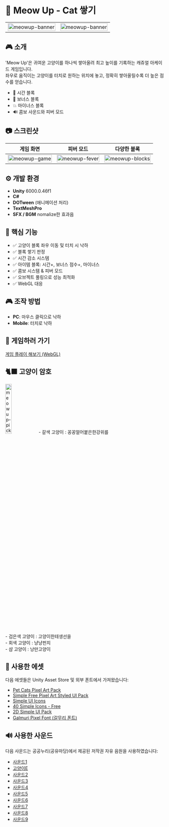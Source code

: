 # 🐾 Meow Up - Cat 쌓기

<table>
  <tr>
    <td width="50%">
       <img src="https://i.ibb.co/hFXmrhJF/meow-picture.png" alt="meowup-banner" width="100%">
    </td>
    <td>
    <img src="https://i.ibb.co/VpwbWYN9/meow-home.jpg" alt="meowup-banner" width="100%">
    </td>
  </tr>
</table>

## 🎮 소개
'Meow Up'은 귀여운 고양이를 하나씩 쌓아올려 최고 높이를 기록하는 캐쥬얼 아케이드 게임입니다.  
좌우로 움직이는 고양이를 터치로 원하는 위치에 놓고, 정확히 쌓아올릴수록 더 높은 점수를 얻습니다.

- 🌟 시간 블록
- 💎 보너스 블록
- 💥 마이너스 블록
- 🔊 콤보 사운드와 피버 모드

## 📷 스크린샷
| <div align="center">게임 화면</div> | <div align="center">피버 모드</div> | <div align="center">다양한 블록</div> |
|:--:|:--:|:--:|
| <div align="center"><img src="https://i.ibb.co/5gspKyL8/meow-game.jpg" alt="meowup-game" width="100%"></div> | <div align="center"><img src="https://i.ibb.co/tydm4jr/meow-fever.jpg" alt="meowup-fever" width="100%"></div> | <div align="center"><img src="https://i.ibb.co/fdfwZmtk/meow-blocks.jpg" alt="meowup-blocks" width="100%"></div> |



## ⚙️ 개발 환경
- **Unity** 6000.0.46f1
- **C#**
- **DOTween** (애니메이션 처리)
- **TextMeshPro**
- **SFX / BGM** nomalize한 효과음

## 🧱 핵심 기능
- ✅ 고양이 블록 좌우 이동 및 터치 시 낙하
- ✅ 블록 쌓기 판정
- ✅ 시간 감소 시스템
- ✅ 아이템 블록: 시간+, 보너스 점수+, 마이너스
- ✅ 콤보 시스템 & 피버 모드
- ✅ 오브젝트 풀링으로 성능 최적화
- ✅ WebGL 대응

## 🎮 조작 방법
- **PC**: 마우스 클릭으로 낙하
- **Mobile**: 터치로 낙하

## 🚀 게임하러 가기
[게임 플레이 해보기 (WebGL)](https://waterismul.github.io/meow-up-game/)

## 🐈‍⬛ 고양이 암호
<img src="https://i.ibb.co/gMn9cBWL/meow-pick.jpg" alt="meowup-pick" width="20%">
- 갈색 고양이 : 꽁꽁얼어붙은한강위를<br>
- 검은색 고양이 : 고양이한테생선을<br>
- 회색 고양이 : 냥냥펀치<br>
- 샴 고양이 : 낭만고양이

## 🎨 사용한 에셋
다음 에셋들은 Unity Asset Store 및 외부 폰트에서 가져왔습니다:

- [Pet Cats Pixel Art Pack](https://assetstore.unity.com/packages/2d/characters/pet-cats-pixel-art-pack-248340)
- [Simple Free Pixel Art Styled UI Pack](https://assetstore.unity.com/packages/2d/gui/icons/simple-free-pixel-art-styled-ui-pack-165012)
- [Simple UI Icons](https://assetstore.unity.com/packages/2d/gui/icons/simple-ui-icons-311704)
- [40 Simple Icons - Free](https://assetstore.unity.com/packages/2d/gui/icons/40-simple-icons-free-171008)
- [2D Simple UI Pack](https://assetstore.unity.com/packages/2d/gui/icons/2d-simple-ui-pack-218050)
- [Galmuri Pixel Font (갈무리 폰트)](https://quiple.dev/galmuri)

## 🔊 사용한 사운드
다음 사운드는 공공누리(공유마당)에서 제공된 저작권 자유 음원을 사용하였습니다:

- [사운드1](https://gongu.copyright.or.kr/gongu/wrt/wrt/view.do?wrtSn=13252844&menuNo=200020)
- [고양이E](https://gongu.copyright.or.kr/gongu/wrt/wrt/view.do?wrtSn=13252843&menuNo=200020)
- [사운드2](https://gongu.copyright.or.kr/gongu/wrt/wrt/view.do?wrtSn=13262866&menuNo=200020)
- [사운드3](https://gongu.copyright.or.kr/gongu/wrt/wrt/view.do?wrtSn=13254742&menuNo=200020)
- [사운드4](https://gongu.copyright.or.kr/gongu/wrt/wrt/view.do?wrtSn=13254840&menuNo=200020)
- [사운드5](https://gongu.copyright.or.kr/gongu/wrt/wrt/view.do?wrtSn=13254883&menuNo=200020)
- [사운드6](https://gongu.copyright.or.kr/gongu/wrt/wrt/view.do?wrtSn=13262835&menuNo=200020)
- [사운드7](https://gongu.copyright.or.kr/gongu/wrt/wrt/view.do?wrtSn=13253385&menuNo=200020)
- [사운드8](https://gongu.copyright.or.kr/gongu/wrt/wrt/view.do?wrtSn=13253534&menuNo=200020)
- [사운드9](https://gongu.copyright.or.kr/gongu/wrt/wrt/view.do?wrtSn=13355412&menuNo=200020)

